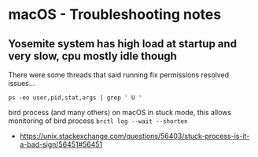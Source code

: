 # macOS - Troubleshooting notes
## Yosemite system has high load at startup and very slow, cpu mostly idle though
There were some threads that said running fix permissions resolved issues... 

```ps -eo user,pid,stat,args | grep ' U '```

bird process (and many others) on macOS in stuck mode, this allows monitoring of bird process
```brctl log --wait --shorten```

* https://unix.stackexchange.com/questions/56403/stuck-process-is-it-a-bad-sign/56451#56451
